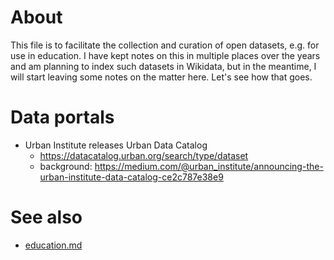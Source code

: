 # About

This file is to facilitate the collection and curation of open datasets, e.g. for use in education. I have kept notes on this in multiple places over the years and am planning to index such datasets in Wikidata, but in the meantime, I will start leaving some notes on the matter here. Let's see how that goes.

# Data portals

* Urban Institute releases Urban Data Catalog
  - https://datacatalog.urban.org/search/type/dataset
  - background: https://medium.com/@urban_institute/announcing-the-urban-institute-data-catalog-ce2c787e38e9

# See also

* [education.md](education.md)
